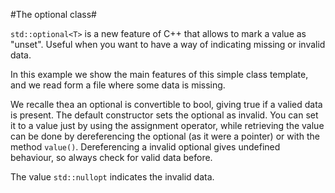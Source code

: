 #The optional class#

`std::optional<T>` is a new feature of C++ that allows to mark a value as "unset". Useful when you want to have a way of indicating missing or invalid data. 

In this example we show  the main features of this simple class template, and we read form a file where some data is missing.

We recalle thea an optional is convertible to bool, giving true if a valied data is present. The default constructor sets the optional as invalid. You can set it to a value just by using the assignment operator, while retrieving the value can be done by dereferencing the optional (as it were a pointer) or with the method `value()`. Dereferencing a invalid optional gives undefined behaviour, so always check for valid data before.

The value `std::nullopt` indicates the invalid data.
